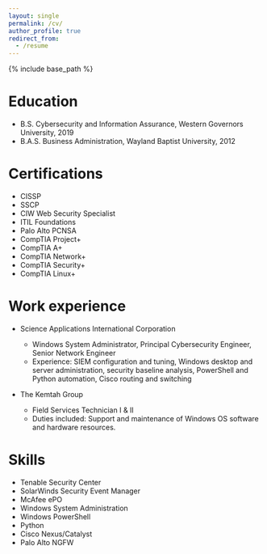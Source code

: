 ```yaml
---
layout: single
permalink: /cv/
author_profile: true
redirect_from:
  - /resume
---
```


{% include base_path %}

Education
======
* B.S. Cybersecurity and Information Assurance, Western Governors University, 2019
* B.A.S. Business Administration, Wayland Baptist University, 2012

Certifications
======
* CISSP
* SSCP
* CIW Web Security Specialist
* ITIL Foundations
* Palo Alto PCNSA
* CompTIA Project+
* CompTIA A+
* CompTIA Network+
* CompTIA Security+
* CompTIA Linux+

Work experience
======
* Science Applications International Corporation
  * Windows System Administrator, Principal Cybersecurity Engineer, Senior Network Engineer
  * Experience: SIEM configuration and tuning, Windows desktop and server administration, security baseline analysis, PowerShell and Python automation, Cisco routing and switching

* The Kemtah Group
  * Field Services Technician I & II
  * Duties included: Support and maintenance of Windows OS software and hardware resources.
  
Skills
======
* Tenable Security Center
* SolarWinds Security Event Manager
* McAfee ePO
* Windows System Administration
* Windows PowerShell
* Python
* Cisco Nexus/Catalyst
* Palo Alto NGFW
